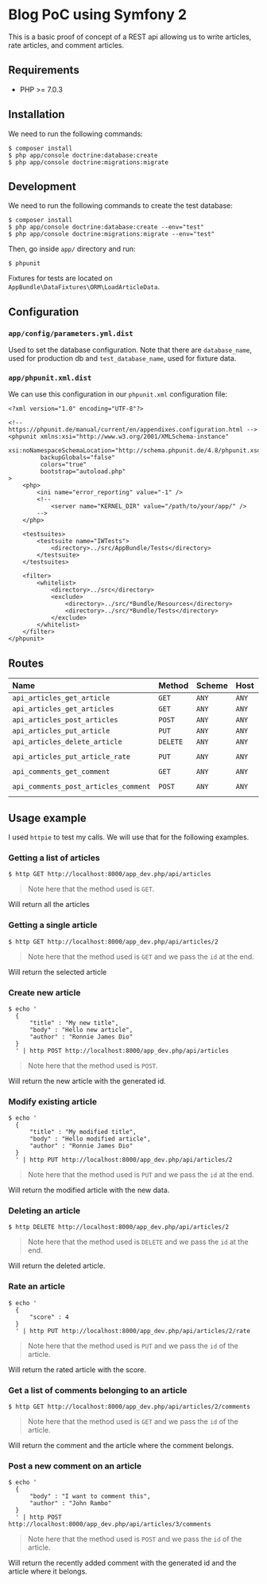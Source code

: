 # Blog PoC using Symfony 2

This is a basic proof of concept of a REST api allowing us to write articles, rate articles, and comment articles.

## Requirements

- PHP >= 7.0.3

## Installation

We need to run the following commands:

```
$ composer install
$ php app/console doctrine:database:create
$ php app/console doctrine:migrations:migrate
```

## Development

We need to run the following commands to create the test database:

```
$ composer install
$ php app/console doctrine:database:create --env="test"
$ php app/console doctrine:migrations:migrate --env="test"
```

Then, go inside `app/` directory and run:

```
$ phpunit
```

Fixtures for tests are located on `AppBundle\DataFixtures\ORM\LoadArticleData`.

## Configuration

### `app/config/parameters.yml.dist`

Used to set the database configuration. Note that there are `database_name`, used for production db and `test_database_name`, used for fixture data.

### `app/phpunit.xml.dist`

We can use this configuration in our `phpunit.xml` configuration file:

```
<?xml version="1.0" encoding="UTF-8"?>

<!-- https://phpunit.de/manual/current/en/appendixes.configuration.html -->
<phpunit xmlns:xsi="http://www.w3.org/2001/XMLSchema-instance"
         xsi:noNamespaceSchemaLocation="http://schema.phpunit.de/4.8/phpunit.xsd"
         backupGlobals="false"
         colors="true"
         bootstrap="autoload.php"
>
    <php>
        <ini name="error_reporting" value="-1" />
        <!--
            <server name="KERNEL_DIR" value="/path/to/your/app/" />
        -->
    </php>

    <testsuites>
        <testsuite name="IWTests">
            <directory>../src/AppBundle/Tests</directory>
        </testsuite>
    </testsuites>

    <filter>
        <whitelist>
            <directory>../src</directory>
            <exclude>
                <directory>../src/*Bundle/Resources</directory>
                <directory>../src/*Bundle/Tests</directory>
            </exclude>
        </whitelist>
    </filter>
</phpunit>

```

## Routes

|Name|Method|Scheme|Host|Path|
|:---|:---|:---|:---|:---|
|`api_articles_get_article`             |`GET`      |`ANY`      |`ANY`    |`/api/articles/{article}.{_format}`|
|`api_articles_get_articles`            |`GET`      |`ANY`      |`ANY`    |`/api/articles.{_format}`|
|`api_articles_post_articles`           |`POST`     |`ANY`      |`ANY`    |`/api/articles.{_format}`|
|`api_articles_put_article`             |`PUT`      |`ANY`      |`ANY`    |`/api/articles/{article}.{_format}`|
|`api_articles_delete_article`          |`DELETE`   |`ANY`      |`ANY`    |`/api/articles/{article}.{_format}`|
|`api_articles_put_article_rate`        |`PUT`      |`ANY`      |`ANY`    |`/api/articles/{article}/rate.{_format}`|
|`api_comments_get_comment`             |`GET`      |`ANY`      |`ANY`    |`/api/comments/{comment}.{_format}`|
|`api_comments_post_articles_comment`   |`POST`     |`ANY`      |`ANY`    |`/api/articles/{article}/comments.{_format}`|

## Usage example

I used `httpie` to test my calls. We will use that for the following examples.

### Getting a list of articles

```
$ http GET http://localhost:8000/app_dev.php/api/articles
```

> Note here that the method used is `GET`.

Will return all the articles

### Getting a single article

```
$ http GET http://localhost:8000/app_dev.php/api/articles/2
```

> Note here that the method used is `GET` and we pass the `id` at the end.

Will return the selected article

### Create new article

```
$ echo '
  {
      "title" : "My new title",
      "body" : "Hello new article",
      "author" : "Ronnie James Dio"
  }
  ' | http POST http://localhost:8000/app_dev.php/api/articles
```

> Note here that the method used is `POST`.

Will return the new article with the generated id.

### Modify existing article

```
$ echo '
  {
      "title" : "My modified title",
      "body" : "Hello modified article",
      "author" : "Ronnie James Dio"
  }
  ' | http PUT http://localhost:8000/app_dev.php/api/articles/2
```

> Note here that the method used is `PUT` and we pass the `id` at the end.

Will return the modified article with the new data.

### Deleting an article

```
$ http DELETE http://localhost:8000/app_dev.php/api/articles/2
```

> Note here that the method used is `DELETE` and we pass the `id` at the end.

Will return the deleted article.

### Rate an article

```
$ echo '
  {
      "score" : 4
  }
  ' | http PUT http://localhost:8000/app_dev.php/api/articles/2/rate
```

> Note here that the method used is `PUT` and we pass the `id` of the article.

Will return the rated article with the score.

### Get a list of comments belonging to an article

```
$ http GET http://localhost:8000/app_dev.php/api/articles/2/comments
```

> Note here that the method used is `GET` and we pass the `id` of the article.

Will return the comment and the article where the comment belongs.

### Post a new comment on an article

```
$ echo '
  {
      "body" : "I want to comment this",
      "author" : "John Rambo"
  }
  ' | http POST http://localhost:8000/app_dev.php/api/articles/3/comments
```

> Note here that the method used is `POST` and we pass the `id` of the article.

Will return the recently added comment with the generated id and the article where it belongs.
